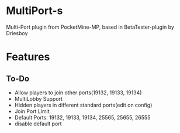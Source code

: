 # MultiPort-s
Multi-Port plugin from PocketMine-MP, based in BetaTester-plugin by Driesboy

# Features
## To-Do
- Allow players to join other ports(19132, 19133, 19134)
- MultiLobby Support
- Hidden players in different standard ports(edit on config)
- Join Port Limit
- Default Ports: 19132, 19133, 19134, 25565, 25655, 26555
- disable default port
